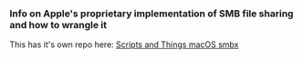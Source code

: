 ### Info on Apple's proprietary implementation of SMB file sharing and how to wrangle it

This has it's own repo here: [Scripts and Things macOS smbx](https://github.com/scriptsandthings/macOS_smbx_things)
